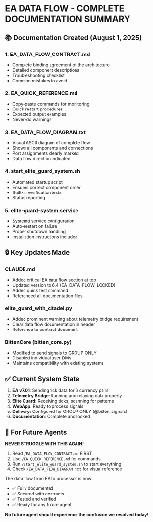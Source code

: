 # EA DATA FLOW - COMPLETE DOCUMENTATION SUMMARY

## 📚 Documentation Created (August 1, 2025)

### 1. **EA_DATA_FLOW_CONTRACT.md**
- Complete binding agreement of the architecture
- Detailed component descriptions
- Troubleshooting checklist
- Common mistakes to avoid

### 2. **EA_QUICK_REFERENCE.md**
- Copy-paste commands for monitoring
- Quick restart procedures
- Expected output examples
- Never-do warnings

### 3. **EA_DATA_FLOW_DIAGRAM.txt**
- Visual ASCII diagram of complete flow
- Shows all components and connections
- Port assignments clearly marked
- Data flow direction indicated

### 4. **start_elite_guard_system.sh**
- Automated startup script
- Ensures correct component order
- Built-in verification tests
- Status reporting

### 5. **elite-guard-system.service**
- Systemd service configuration
- Auto-restart on failure
- Proper shutdown handling
- Installation instructions included

## 🔒 Key Updates Made

### CLAUDE.md
- Added critical EA data flow section at top
- Updated version to 6.4 (EA_DATA_FLOW_LOCKED)
- Added quick test command
- Referenced all documentation files

### elite_guard_with_citadel.py
- Added prominent warning about telemetry bridge requirement
- Clear data flow documentation in header
- Reference to contract document

### BittenCore (bitten_core.py)
- Modified to send signals to GROUP ONLY
- Disabled individual user DMs
- Maintains compatibility with existing systems

## ✅ Current System State

1. **EA v7.01**: Sending tick data for 6 currency pairs
2. **Telemetry Bridge**: Running and relaying data properly
3. **Elite Guard**: Receiving ticks, scanning for patterns
4. **WebApp**: Ready to process signals
5. **Delivery**: Configured for GROUP ONLY (@bitten_signals)
6. **Documentation**: Complete and locked

## 🎯 For Future Agents

**NEVER STRUGGLE WITH THIS AGAIN!**

1. Read `/EA_DATA_FLOW_CONTRACT.md` FIRST
2. Use `/EA_QUICK_REFERENCE.md` for commands
3. Run `/start_elite_guard_system.sh` to start everything
4. Check `/EA_DATA_FLOW_DIAGRAM.txt` for visual reference

The data flow from EA to processor is now:
- ✅ Fully documented
- ✅ Secured with contracts
- ✅ Tested and verified
- ✅ Ready for any future agent

**No future agent should experience the confusion we resolved today!**